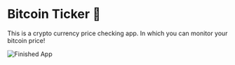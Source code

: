 
# Bitcoin Ticker 🤑

This is a crypto currency price checking app. In which you can monitor your bitcoin price!

![Finished App](https://github.com/londonappbrewery/Images/blob/master/bitcoin-flutter-demo.gif)


